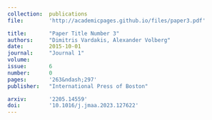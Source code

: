 ```yaml
---
collection:  publications
file:        'http://academicpages.github.io/files/paper3.pdf'

title:       "Paper Title Number 3"
authors:     "Dimitris Vardakis, Alexander Volberg"
date:        2015-10-01
journal:     "Journal 1"
volume:      
issue:       6
number:      0
pages:       '263&ndash;297'
publisher:   "International Press of Boston"

arxiv:       '2205.14559'
doi:         '10.1016/j.jmaa.2023.127622'
---
```

